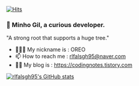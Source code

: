 [![Hits](https://hits.seeyoufarm.com/api/count/incr/badge.svg?url=https%3A%2F%2Fgithub.com%2Frlfalsgh95&count_bg=%2379C83D&title_bg=%23555555&icon=&icon_color=%23E7E7E7&title=hits&edge_flat=false)](https://hits.seeyoufarm.com)

### 👋 Minho Gil, a curious developer.

"A strong root that supports a huge tree."
- 💁🏻‍♂️  My nickname is : OREO
- 📫  How to reach me : rlfalsgh95@naver.com
- ✍🏼  My blog is : https://codingnotes.tistory.com

[![rlfalsgh95's GitHub stats](https://github-readme-stats.vercel.app/api?username=rlfalsgh95)](https://github.com/rlfalsgh95/github-readme-stats)

<!--
**rlfalsgh95/rlfalsgh95** is a ✨ _special_ ✨ repository because its `README.md` (this file) appears on your GitHub profile.

Here are some ideas to get you started:

- 🔭 I’m currently working on ...
- 🌱 I’m currently learning ...
- 👯 I’m looking to collaborate on ...
- 🤔 I’m looking for help with ...
- 💬 Ask me about ...
- 😄 Pronouns: ...
- ⚡ Fun fact: ...
-->
